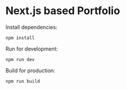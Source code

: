 # Next.js based Portfolio
Install dependencies:
```shell
npm install
```
Run for development:
```shell
npm run dev
```
Build for production:
```shell
npm run build
```